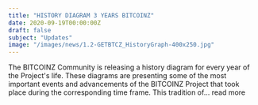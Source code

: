 ```yaml
---
title: "HISTORY DIAGRAM 3 YEARS BITCOINZ"
date: 2020-09-19T00:00:00Z
draft: false
subject: "Updates"
image: "/images/news/1.2-GETBTCZ_HistoryGraph-400x250.jpg"
---
```


The BITCOINZ Community is releasing a history diagram for every year of the Project's life. These diagrams are presenting some of the most important events and advancements of the BITCOINZ Project that took place during the corresponding time frame. This tradition of...
read more
